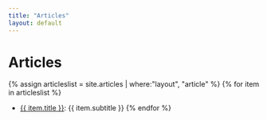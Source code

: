 ```yaml
---
title: "Articles"
layout: default
---
```


# Articles
{% assign articleslist = site.articles | where:"layout", "article" %}
{% for item in articleslist %}
- <a href="{{ item.url }}">{{ item.title }}</a>: {{ item.subtitle }}
{% endfor %}
